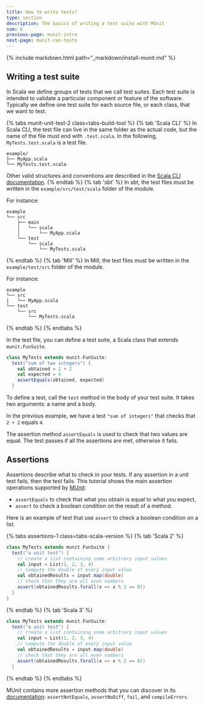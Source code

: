```yaml
---
title: How to write tests?
type: section
description: The basics of writing a test suite with MUnit
num: 6
previous-page: munit-intro
next-page: munit-run-tests
---
```


{% include markdown.html path="_markdown/install-munit.md" %}

## Writing a test suite

In Scala we define groups of tests that we call test suites.
Each test suite is intended to validate a particular component or feature of the software.
Typically we define one test suite for each source file, or each class, that we want to test.

{% tabs munit-unit-test-2 class=tabs-build-tool %}
{% tab 'Scala CLI' %}
In Scala CLI, the test file can live in the same folder as the actual code, but the name of the file must end with `.test.scala`.
In the following, `MyTests.test.scala` is a test file.
```
example/
├── MyApp.scala
└── MyTests.test.scala
```
Other valid structures and conventions are described in the [Scala CLI documentation](https://scala-cli.virtuslab.org/docs/commands/test/#test-sources).
{% endtab %}
{% tab 'sbt' %}
In sbt, the test files must be written in the `example/src/test/scala` folder of the module.

For instance:
```
example
└── src
    ├── main
    │   └── scala
    │       └── MyApp.scala
    └── test
        └── scala
            └── MyTests.scala
```
{% endtab %}
{% tab 'Mill' %}
In Mill, the test files must be written in the `example/test/src` folder of the module.

For instance:
```
example
└── src
|   └── MyApp.scala
└── test
    └── src
        └── MyTests.scala
```
{% endtab %}
{% endtabs %}

In the test file, you can define a test suite, a Scala class that extends `munit.FunSuite`.

```scala
class MyTests extends munit.FunSuite:
  test("sum of two integers") {
    val obtained = 2 + 2
    val expected = 4
    assertEquals(obtained, expected)
  }
```

To define a test, call the `test` method in the body of your test suite.
It takes two arguments: a name and a body.

In the previous example, we have a test `"sum of integers"` that checks that `2 + 2` equals `4`.

The assertion method `assertEquals` is used to check that two values are equal.
The test passes if all the assertions are met, otherwise it fails.

## Assertions

Assertions describe what to check in your tests. If any assertion in a unit test
fails, then the test fails. This tutorial shows the main assertion operations
supported by [MUnit](https://index.scala-lang.org/scalameta/munit):
- `assertEquals` to check that what you obtain is equal to what you expect,
- `assert` to check a boolean condition on the result of a method.

Here is an example of test that use `assert` to check a boolean condition on a list.

{% tabs assertions-1 class=tabs-scala-version %}
{% tab 'Scala 2' %}
```scala
class MyTests extends munit.FunSuite {
  test("a unit test") {
    // create a list containing some arbitrary input values
    val input = List(1, 2, 3, 4)
    // compute the double of every input value
    val obtainedResults = input.map(double)
    // check that they are all even numbers
    assert(obtainedResults.forall(x => x % 2 == 0))
  }
}
```
{% endtab %}
{% tab 'Scala 3' %}
```scala
class MyTests extends munit.FunSuite:
  test("a unit test") {
    // create a list containing some arbitrary input values
    val input = List(1, 2, 3, 4)
    // compute the double of every input value
    val obtainedResults = input.map(double)
    // check that they are all even numbers
    assert(obtainedResults.forall(x => x % 2 == 0))
  }
```
{% endtab %}
{% endtabs %}

MUnit contains more assertion methods that you can discover in its [documentation](https://scalameta.org/munit/docs/assertions.html):
`assertNotEquals`, `assertNoDiff`, `fail`, and `compileErrors`.

